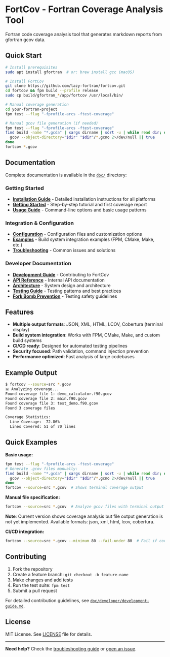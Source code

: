 # FortCov - Fortran Coverage Analysis Tool

Fortran code coverage analysis tool that generates markdown reports from gfortran gcov data.

## Quick Start

```bash
# Install prerequisites 
sudo apt install gfortran  # or: brew install gcc (macOS)

# Install FortCov
git clone https://github.com/lazy-fortran/fortcov.git
cd fortcov && fpm build --profile release
sudo cp build/gfortran_*/app/fortcov /usr/local/bin/

# Manual coverage generation
cd your-fortran-project
fpm test --flag "-fprofile-arcs -ftest-coverage"

# Manual gcov file generation (if needed)
fpm test --flag "-fprofile-arcs -ftest-coverage"
find build -name "*.gcda" | xargs dirname | sort -u | while read dir; do
  gcov --object-directory="$dir" "$dir"/*.gcno 2>/dev/null || true
done
fortcov *.gcov
```

## Documentation

Complete documentation is available in the [`doc/`](doc/) directory:

### Getting Started
- **[Installation Guide](doc/user/installation.md)** - Detailed installation instructions for all platforms
- **[Getting Started](doc/user/getting-started.md)** - Step-by-step tutorial and first coverage report
- **[Usage Guide](doc/user/usage-guide.md)** - Command-line options and basic usage patterns

### Integration & Configuration
- **[Configuration](doc/user/configuration.md)** - Configuration files and customization options
- **[Examples](doc/user/examples.md)** - Build system integration examples (FPM, CMake, Make, etc.)
- **[Troubleshooting](doc/user/troubleshooting.md)** - Common issues and solutions

### Developer Documentation
- **[Development Guide](doc/developer/development-guide.md)** - Contributing to FortCov
- **[API Reference](doc/developer/api-reference.md)** - Internal API documentation
- **[Architecture](doc/developer/architecture.md)** - System design and architecture
- **[Testing Guide](doc/developer/testing.md)** - Testing patterns and best practices
- **[Fork Bomb Prevention](doc/developer/fork-bomb-prevention.md)** - Testing safety guidelines

## Features

- **Multiple output formats**: JSON, XML, HTML, LCOV, Cobertura (terminal display)
- **Build system integration**: Works with FPM, CMake, Make, and custom build systems  
- **CI/CD ready**: Designed for automated testing pipelines
- **Security focused**: Path validation, command injection prevention
- **Performance optimized**: Fast analysis of large codebases

## Example Output

```bash
$ fortcov --source=src *.gcov
📊 Analyzing coverage...
Found coverage file 1: demo_calculator.f90.gcov
Found coverage file 2: main.f90.gcov
Found coverage file 3: test_demo.f90.gcov
Found 3 coverage files

Coverage Statistics:
  Line Coverage:  72.86%
  Lines Covered: 51 of 70 lines
```

## Quick Examples

**Basic usage:**
```bash
fpm test --flag "-fprofile-arcs -ftest-coverage"
# Generate .gcov files manually:
find build -name "*.gcda" | xargs dirname | sort -u | while read dir; do
  gcov --object-directory="$dir" "$dir"/*.gcno 2>/dev/null || true
done
fortcov --source=src *.gcov  # Shows terminal coverage output
```

**Manual file specification:**
```bash
fortcov --source=src *.gcov  # Analyze gcov files with terminal output
```

**Note**: Current version shows coverage analysis but file output generation is not yet implemented. Available formats: json, xml, html, lcov, cobertura.

**CI/CD integration:**
```bash
fortcov --source=src *.gcov --minimum 80 --fail-under 80  # Fail if coverage < 80%
```

## Contributing

1. Fork the repository
2. Create a feature branch: `git checkout -b feature-name`
3. Make changes and add tests
4. Run the test suite: `fpm test`
5. Submit a pull request

For detailed contribution guidelines, see [`doc/developer/development-guide.md`](doc/developer/development-guide.md).

## License

MIT License. See [LICENSE](LICENSE) file for details.

---

**Need help?** Check the [troubleshooting guide](doc/user/troubleshooting.md) or [open an issue](https://github.com/lazy-fortran/fortcov/issues).